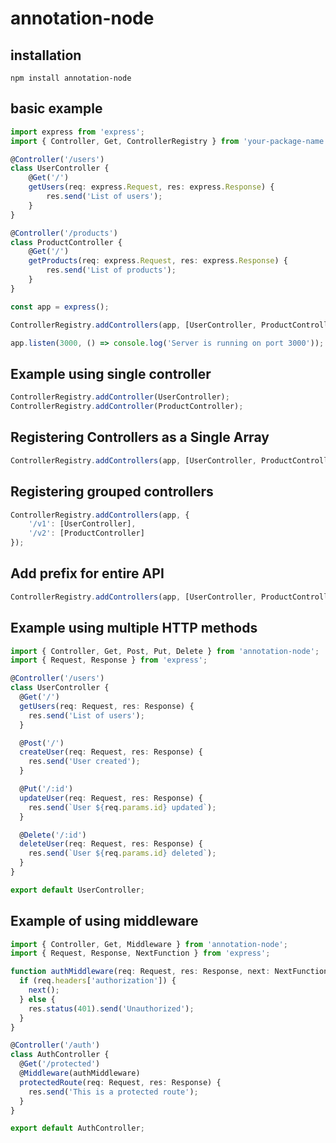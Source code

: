 # annotation-node


## installation
```shell
npm install annotation-node
```

## basic example
```typescript
import express from 'express';
import { Controller, Get, ControllerRegistry } from 'your-package-name';

@Controller('/users')
class UserController {
    @Get('/')
    getUsers(req: express.Request, res: express.Response) {
        res.send('List of users');
    }
}

@Controller('/products')
class ProductController {
    @Get('/')
    getProducts(req: express.Request, res: express.Response) {
        res.send('List of products');
    }
}

const app = express();

ControllerRegistry.addControllers(app, [UserController, ProductController], '/api');

app.listen(3000, () => console.log('Server is running on port 3000'));
```

## Example using single controller
```typescript
ControllerRegistry.addController(UserController);
ControllerRegistry.addController(ProductController);
```

## Registering Controllers as a Single Array
```typescript
ControllerRegistry.addControllers(app, [UserController, ProductController]);
```

## Registering grouped controllers
```typescript
ControllerRegistry.addControllers(app, {
    '/v1': [UserController],
    '/v2': [ProductController]
});
```

## Add prefix for entire API
```typescript
ControllerRegistry.addControllers(app, [UserController, ProductController], '/api');
```

## Example using multiple HTTP methods
```typescript
import { Controller, Get, Post, Put, Delete } from 'annotation-node';
import { Request, Response } from 'express';

@Controller('/users')
class UserController {
  @Get('/')
  getUsers(req: Request, res: Response) {
    res.send('List of users');
  }

  @Post('/')
  createUser(req: Request, res: Response) {
    res.send('User created');
  }

  @Put('/:id')
  updateUser(req: Request, res: Response) {
    res.send(`User ${req.params.id} updated`);
  }

  @Delete('/:id')
  deleteUser(req: Request, res: Response) {
    res.send(`User ${req.params.id} deleted`);
  }
}

export default UserController;
```

## Example of using middleware
```typescript
import { Controller, Get, Middleware } from 'annotation-node';
import { Request, Response, NextFunction } from 'express';

function authMiddleware(req: Request, res: Response, next: NextFunction) {
  if (req.headers['authorization']) {
    next();
  } else {
    res.status(401).send('Unauthorized');
  }
}

@Controller('/auth')
class AuthController {
  @Get('/protected')
  @Middleware(authMiddleware)
  protectedRoute(req: Request, res: Response) {
    res.send('This is a protected route');
  }
}

export default AuthController;
```
